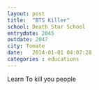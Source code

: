 ```yaml
---
layout: post
title:  "BTS Killer"
school: Death Star School
entrydate: 2045
outdate: 2047
city: Tomate
date:   2014-01-01 04:07:28
categories : educations
---
```


Learn To kill you people
